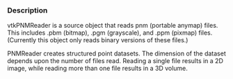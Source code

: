 ### Description

vtkPNMReader is a source object that reads pnm (portable anymap) files. This includes .pbm (bitmap), .pgm (grayscale), and .ppm (pixmap) files. (Currently this object only reads binary versions of these files.)

PNMReader creates structured point datasets. The dimension of the dataset depends upon the number of files read. Reading a single file results in a 2D image, while reading more than one file results in a 3D volume.
